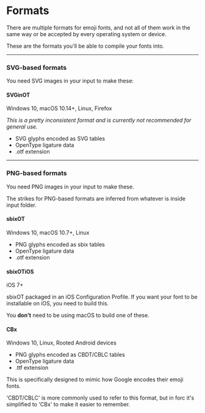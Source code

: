 # Formats

There are multiple formats for emoji fonts, and not all of them work in the same way or be accepted by every operating system or device.

These are the formats you'll be able to compile your fonts into.

---

### SVG-based formats

You need SVG images in your input to make these:

#### SVGinOT

Windows 10, macOS 10.14+, Linux, Firefox

*This is a pretty inconsistent format and is currently not recommended for general use.*

- SVG glyphs encoded as SVG tables
- OpenType ligature data
- .otf extension

---

### PNG-based formats

You need PNG images in your input to make these.

The strikes for PNG-based formats are inferred from whatever is inside input folder.


#### sbixOT

Windows 10, macOS 10.7+, Linux

- PNG glyphs encoded as sbix tables
- OpenType ligature data
- .otf extension


#### sbixOTiOS

iOS 7+

sbixOT packaged in an iOS Configuration Profile. If you want your font to be installable on iOS, you need to build this.

You **don't** need to be using macOS to build one of these.


#### CBx

Windows 10, Linux, Rooted Android devices

- PNG glyphs encoded as CBDT/CBLC tables
- OpenType ligature data
- .ttf extension

This is specifically designed to mimic how Google encodes their emoji fonts.

'CBDT/CBLC' is more commonly used to refer to this format, but in forc it's simplified to 'CBx' to make it easier to remember.
